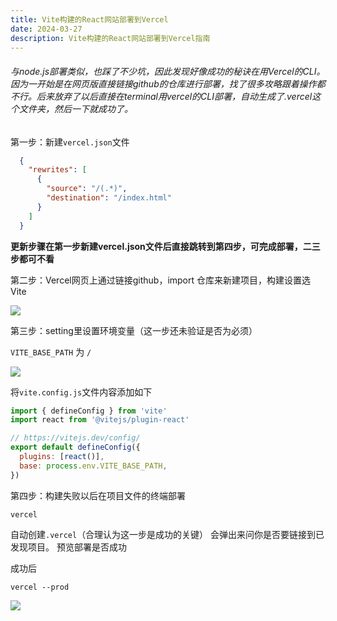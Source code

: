 ```yaml
---
title: Vite构建的React网站部署到Vercel
date: 2024-03-27
description: Vite构建的React网站部署到Vercel指南
---
```


###### 与node.js部署类似，也踩了不少坑，因此发现好像成功的秘诀在用Vercel的CLI。因为一开始是在网页版直接链接github的仓库进行部署，找了很多攻略跟着操作都不行。后来放弃了以后直接在terminal用vercel的CLI部署，自动生成了.vercel这个文件夹，然后一下就成功了。

第一步：新建`vercel.json`文件

```json
  {
    "rewrites": [
      {
        "source": "/(.*)",
        "destination": "/index.html"
      }
    ]
  }
```

**更新步骤在第一步新建vercel.json文件后直接跳转到第四步，可完成部署，二三步都可不看**


第二步：Vercel网页上通过链接github，import 仓库来新建项目，构建设置选Vite

![](/note_images/Pasted%20image%2020240327185458.png)

第三步：setting里设置环境变量（这一步还未验证是否为必须）

`VITE_BASE_PATH` 为 `/`

![](/note_images/Pasted%20image%2020240327185617.png)

将`vite.config.js`文件内容添加如下
```js
import { defineConfig } from 'vite'
import react from '@vitejs/plugin-react'

// https://vitejs.dev/config/
export default defineConfig({
  plugins: [react()],
  base: process.env.VITE_BASE_PATH,
})
```

第四步：构建失败以后在项目文件的终端部署
```console
vercel
```

自动创建`.vercel`（合理认为这一步是成功的关键）
会弹出来问你是否要链接到已发现项目。
预览部署是否成功

成功后
```console
vercel --prod
```

![](/note_images/Pasted%20image%2020240327190154.png)
